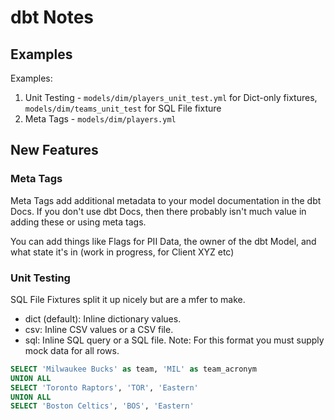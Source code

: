 # dbt Notes

## Examples

Examples:

1. Unit Testing - `models/dim/players_unit_test.yml` for Dict-only fixtures, `models/dim/teams_unit_test` for SQL File fixture
2. Meta Tags - `models/dim/players.yml`

## New Features

### Meta Tags

Meta Tags add additional metadata to your model documentation in the dbt Docs. If you don't use dbt Docs, then there probably isn't much value in adding these or using meta tags.

You can add things like Flags for PII Data, the owner of the dbt Model, and what state it's in (work in progress, for Client XYZ etc)

### Unit Testing

SQL File Fixtures split it up nicely but are a mfer to make.

- dict (default): Inline dictionary values.
- csv: Inline CSV values or a CSV file.
- sql: Inline SQL query or a SQL file. Note: For this format you must supply mock data for all rows.

```sql
SELECT 'Milwaukee Bucks' as team, 'MIL' as team_acronym
UNION ALL
SELECT 'Toronto Raptors', 'TOR', 'Eastern'
UNION ALL
SELECT 'Boston Celtics', 'BOS', 'Eastern'

```
